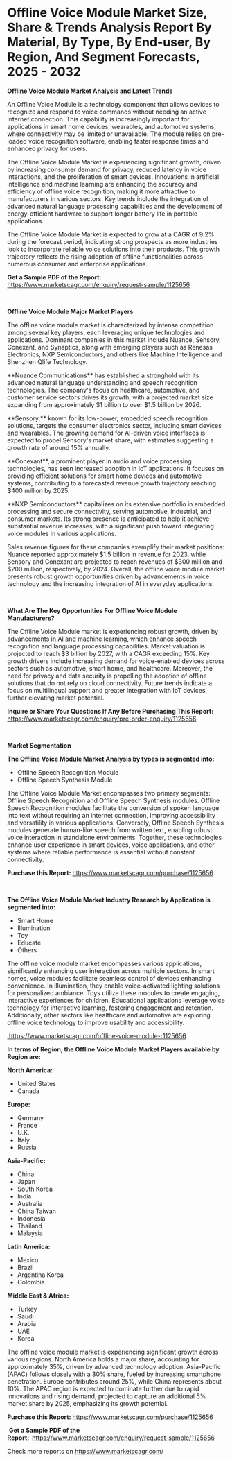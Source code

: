 <p><h1>Offline Voice Module Market Size, Share & Trends Analysis Report By Material, By Type, By End-user, By Region, And Segment Forecasts, 2025 - 2032</h1></p><p><strong>Offline Voice Module Market Analysis and Latest Trends</strong></p>
<p><p>An Offline Voice Module is a technology component that allows devices to recognize and respond to voice commands without needing an active internet connection. This capability is increasingly important for applications in smart home devices, wearables, and automotive systems, where connectivity may be limited or unavailable. The module relies on pre-loaded voice recognition software, enabling faster response times and enhanced privacy for users.</p><p>The Offline Voice Module Market is experiencing significant growth, driven by increasing consumer demand for privacy, reduced latency in voice interactions, and the proliferation of smart devices. Innovations in artificial intelligence and machine learning are enhancing the accuracy and efficiency of offline voice recognition, making it more attractive to manufacturers in various sectors. Key trends include the integration of advanced natural language processing capabilities and the development of energy-efficient hardware to support longer battery life in portable applications.</p><p>The Offline Voice Module Market is expected to grow at a CAGR of 9.2% during the forecast period, indicating strong prospects as more industries look to incorporate reliable voice solutions into their products. This growth trajectory reflects the rising adoption of offline functionalities across numerous consumer and enterprise applications.</p></p>
<p><strong>Get a Sample PDF of the Report:&nbsp;</strong> <a href="https://www.marketscagr.com/enquiry/request-sample/1125656?utm_campaign=2215&utm_medium=2&utm_source=Github&utm_content=ia&utm_term=12022025&utm_id=offline-voice-module">https://www.marketscagr.com/enquiry/request-sample/1125656</a></p>
<p>&nbsp;</p>
<p><strong>Offline Voice Module Major Market Players</strong></p>
<p><p>The offline voice module market is characterized by intense competition among several key players, each leveraging unique technologies and applications. Dominant companies in this market include Nuance, Sensory, Conexant, and Synaptics, along with emerging players such as Renesas Electronics, NXP Semiconductors, and others like Machine Intelligence and Shenzhen Qlife Technology.</p><p>**Nuance Communications** has established a stronghold with its advanced natural language understanding and speech recognition technologies. The company's focus on healthcare, automotive, and customer service sectors drives its growth, with a projected market size expanding from approximately $1 billion to over $1.5 billion by 2026.</p><p>**Sensory,** known for its low-power, embedded speech recognition solutions, targets the consumer electronics sector, including smart devices and wearables. The growing demand for AI-driven voice interfaces is expected to propel Sensory's market share, with estimates suggesting a growth rate of around 15% annually.</p><p>**Conexant**, a prominent player in audio and voice processing technologies, has seen increased adoption in IoT applications. It focuses on providing efficient solutions for smart home devices and automotive systems, contributing to a forecasted revenue growth trajectory reaching $400 million by 2025.</p><p>**NXP Semiconductors** capitalizes on its extensive portfolio in embedded processing and secure connectivity, serving automotive, industrial, and consumer markets. Its strong presence is anticipated to help it achieve substantial revenue increases, with a significant push toward integrating voice modules in various applications.</p><p>Sales revenue figures for these companies exemplify their market positions: Nuance reported approximately $1.5 billion in revenue for 2023, while Sensory and Conexant are projected to reach revenues of $300 million and $200 million, respectively, by 2024. Overall, the offline voice module market presents robust growth opportunities driven by advancements in voice technology and the increasing integration of AI in everyday applications.</p></p>
<p>&nbsp;</p>
<p><strong>What Are The Key Opportunities For Offline Voice Module Manufacturers?</strong></p>
<p><p>The Offline Voice Module market is experiencing robust growth, driven by advancements in AI and machine learning, which enhance speech recognition and language processing capabilities. Market valuation is projected to reach $3 billion by 2027, with a CAGR exceeding 15%. Key growth drivers include increasing demand for voice-enabled devices across sectors such as automotive, smart home, and healthcare. Moreover, the need for privacy and data security is propelling the adoption of offline solutions that do not rely on cloud connectivity. Future trends indicate a focus on multilingual support and greater integration with IoT devices, further elevating market potential.</p></p>
<p><strong>Inquire or Share Your Questions If Any Before Purchasing This Report:</strong> <a href="https://www.marketscagr.com/enquiry/pre-order-enquiry/1125656?utm_campaign=2215&utm_medium=2&utm_source=Github&utm_content=ia&utm_term=12022025&utm_id=offline-voice-module">https://www.marketscagr.com/enquiry/pre-order-enquiry/1125656</a></p>
<p>&nbsp;</p>
<p><strong>Market Segmentation</strong></p>
<p><strong>The Offline Voice Module Market Analysis by types is segmented into:</strong></p>
<p><ul><li>Offline Speech Recognition Module</li><li>Offline Speech Synthesis Module</li></ul></p>
<p><p>The Offline Voice Module Market encompasses two primary segments: Offline Speech Recognition and Offline Speech Synthesis modules. Offline Speech Recognition modules facilitate the conversion of spoken language into text without requiring an internet connection, improving accessibility and versatility in various applications. Conversely, Offline Speech Synthesis modules generate human-like speech from written text, enabling robust voice interaction in standalone environments. Together, these technologies enhance user experience in smart devices, voice applications, and other systems where reliable performance is essential without constant connectivity.</p></p>
<p><strong>Purchase this Report:&nbsp;</strong><a href="https://www.marketscagr.com/purchase/1125656?utm_campaign=2215&utm_medium=2&utm_source=Github&utm_content=ia&utm_term=12022025&utm_id=offline-voice-module">https://www.marketscagr.com/purchase/1125656</a></p>
<p>&nbsp;</p>
<p><strong>The Offline Voice Module Market Industry Research by Application is segmented into:</strong></p>
<p><ul><li>Smart Home</li><li>Illumination</li><li>Toy</li><li>Educate</li><li>Others</li></ul></p>
<p><p>The offline voice module market encompasses various applications, significantly enhancing user interaction across multiple sectors. In smart homes, voice modules facilitate seamless control of devices enhancing convenience. In illumination, they enable voice-activated lighting solutions for personalized ambiance. Toys utilize these modules to create engaging, interactive experiences for children. Educational applications leverage voice technology for interactive learning, fostering engagement and retention. Additionally, other sectors like healthcare and automotive are exploring offline voice technology to improve usability and accessibility.</p></p>
<p><a href="https://www.marketscagr.com/offline-voice-module-r1125656?utm_campaign=2215&utm_medium=2&utm_source=Github&utm_content=ia&utm_term=12022025&utm_id=offline-voice-module">&nbsp;https://www.marketscagr.com/offline-voice-module-r1125656</a></p>
<p><strong>In terms of Region, the Offline Voice Module Market Players available by Region are:</strong></p>
<p>
    <p> <strong> North America: </strong>
        <ul>
            <li>United States</li>
            <li>Canada</li>
        </ul>
        </p> 
    <p> <strong> Europe: </strong>
        <ul>
            <li>Germany</li>
            <li>France</li>
            <li>U.K.</li>
            <li>Italy</li>
            <li>Russia</li>
        </ul>
        </p> 
    <p> <strong> Asia-Pacific: </strong>
        <ul>
            <li>China</li>
            <li>Japan</li>
            <li>South Korea</li>
            <li>India</li>
            <li>Australia</li>
            <li>China Taiwan</li>
            <li>Indonesia</li>
            <li>Thailand</li>
            <li>Malaysia</li>
        </ul>
        </p> 
    <p> <strong> Latin America: </strong>
        <ul>
            <li>Mexico</li>
            <li>Brazil</li>
            <li>Argentina Korea</li>
            <li>Colombia</li>
        </ul>
        </p> 
    <p> <strong> Middle East & Africa: </strong>
        <ul>
            <li>Turkey</li>
            <li>Saudi</li>
            <li>Arabia</li>
            <li>UAE</li>
            <li>Korea</li>
        </ul>
    </p>
    </p>
<p><p>The offline voice module market is experiencing significant growth across various regions. North America holds a major share, accounting for approximately 35%, driven by advanced technology adoption. Asia-Pacific (APAC) follows closely with a 30% share, fueled by increasing smartphone penetration. Europe contributes around 25%, while China represents about 10%. The APAC region is expected to dominate further due to rapid innovations and rising demand, projected to capture an additional 5% market share by 2025, emphasizing its growth potential.</p></p>
<p><strong>Purchase this Report: </strong><a href="https://www.marketscagr.com/purchase/1125656?utm_campaign=2215&utm_medium=2&utm_source=Github&utm_content=ia&utm_term=12022025&utm_id=offline-voice-module">https://www.marketscagr.com/purchase/1125656</a></p>
<p>&nbsp;<strong>Get a Sample PDF of the Report:&nbsp;&nbsp;</strong><a href="https://www.marketscagr.com/enquiry/request-sample/1125656?utm_campaign=2215&utm_medium=2&utm_source=Github&utm_content=ia&utm_term=12022025&utm_id=offline-voice-module">https://www.marketscagr.com/enquiry/request-sample/1125656</a></p>
<p><strong></strong></p>
<p>Check more reports on <a href="https://www.marketscagr.com/?utm_campaign=2215&utm_medium=2&utm_source=Github&utm_content=ia&utm_term=12022025&utm_id=offline-voice-module">https://www.marketscagr.com/</a></p>